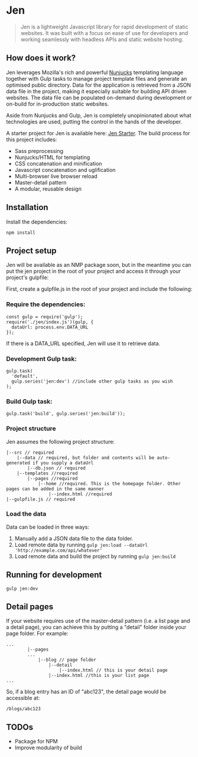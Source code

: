 # Jen

> Jen is a lightweight Javascript library for rapid development of static websites. It was built with a focus on ease of use for developers and working seamlessly with headless APIs and static website hosting.

## How does it work?
Jen leverages Mozilla's rich and powerful [Nunjucks](https://mozilla.github.io/nunjucks/) templating language together with Gulp tasks to manage project template files and generate an optimised public directory. Data for the application is retrieved from a JSON data file in the project, making it especially suitable for building API driven websites. The data file can be populated on-demand during development or on-build for in-production static websites.

Aside from Nunjucks and Gulp, Jen is completely unopinionated about what technologies are used, putting the control in the hands of the developer.

A starter project for Jen is available here: [Jen Starter](). The build process for this project includes:
* Sass preprocessing
* Nunjucks/HTML for templating
* CSS concatenation and minification
* Javascript concatenation and uglification
* Multi-browser live browser reload
* Master-detail pattern
* A modular, reusable design


## Installation
Install the dependencies:
````
npm install
````

## Project setup
Jen will be available as an NMP package soon, but in the meantime you can put the jen project in the root of your project and access it through your project's gulpfile:

First, create a gulpfile.js in the root of your project and include the following:

### Require the dependencies:
````
const gulp = require('gulp');
require('./jen/index.js')(gulp, {
  dataUrl: process.env.DATA_URL
});
````
If there is a DATA_URL specified, Jen will use it to retrieve data.

### Development Gulp task:
````
gulp.task(
  'default',
  gulp.series('jen:dev') //include other gulp tasks as you wish
);
````

### Build Gulp task:
````
gulp.task('build', gulp.series('jen:build'));
````

### Project structure
Jen assumes the following project structure:
````
|--src // required
    |--data // required, but folder and contents will be auto-generated if you supply a dataUrl
        |--db.json // required
    |--templates //required
        |--pages //required
            |--home //required. This is the homepage folder. Other pages can be added in the same manner
                |--index.html //required
|--gulpfile.js // required
````

### Load the data
Data can be loaded in three ways:
1. Manually add a JSON data file to the data folder.
2. Load remote data by running ````gulp jen:load --dataUrl 'http://example.com/api/whatever'````
3. Load remote data and build the project by running ````gulp jen:build````

## Running for development
````
gulp jen:dev
````

## Detail pages
If your website requires use of the master-detail pattern (i.e. a list page and a detail page), you can achieve this by putting a "detail" folder inside your page folder. For example:
````
...
        |--pages
        ...
            |--blog // page folder
                |--detail
                    |--index.html // this is your detail page
                |--index.html //this is your list page
...
````
So, if a blog entry has an ID of "abc123", the detail page would be accessible at:
````
/blogs/abc123
````
## TODOs
* Package for NPM
* Improve modularity of build